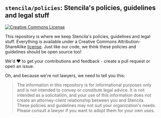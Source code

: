 ## `stencila/policies`: Stencila's policies, guidelines and legal stuff

[![Creative Commons License](https://i.creativecommons.org/l/by-sa/4.0/88x31.png)](http://creativecommons.org/licenses/by-sa/4.0/)

This repository is where we keep Stencila's policies, guidelines and legal stuff. Everything is available under a Creative Commons Attribution-ShareAlike [license](LICENSE.md). Just like our code, we think these policies and guidelines should be open source too!

We'd :heart: to get your contributions and feedback - create a pull request or open an issue.

Oh, and because we're not lawyers, we need to tell you this:

> The information in this repository is for informational purposes only and is not intended to convey or constitute legal advice. It is not intended as a solicitation, and your use of this information does not create an attorney-client relationship between you and Stencila. These policies and guidelines may not suit your organization's needs. Please consult a lawyer if you want to adopt them for your own uses.
